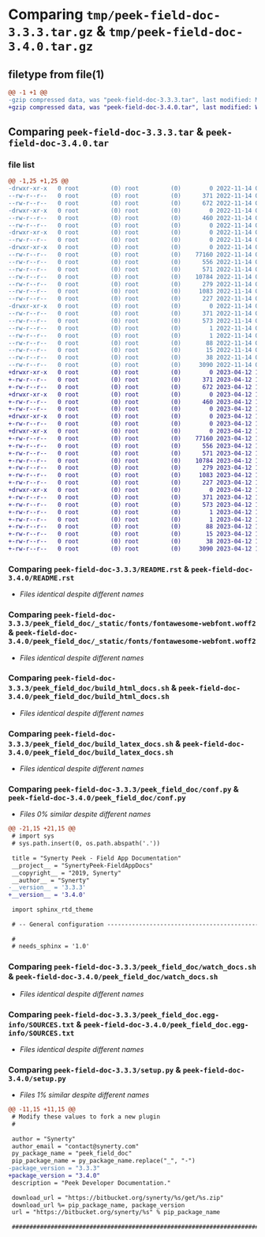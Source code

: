 # Comparing `tmp/peek-field-doc-3.3.3.tar.gz` & `tmp/peek-field-doc-3.4.0.tar.gz`

## filetype from file(1)

```diff
@@ -1 +1 @@
-gzip compressed data, was "peek-field-doc-3.3.3.tar", last modified: Mon Nov 14 05:35:57 2022, max compression
+gzip compressed data, was "peek-field-doc-3.4.0.tar", last modified: Wed Apr 12 11:04:41 2023, max compression
```

## Comparing `peek-field-doc-3.3.3.tar` & `peek-field-doc-3.4.0.tar`

### file list

```diff
@@ -1,25 +1,25 @@
-drwxr-xr-x   0 root         (0) root         (0)        0 2022-11-14 05:35:57.697279 peek-field-doc-3.3.3/
--rw-r--r--   0 root         (0) root         (0)      371 2022-11-14 05:35:57.697279 peek-field-doc-3.3.3/PKG-INFO
--rw-r--r--   0 root         (0) root         (0)      672 2022-11-14 05:34:27.000000 peek-field-doc-3.3.3/README.rst
-drwxr-xr-x   0 root         (0) root         (0)        0 2022-11-14 05:35:57.696279 peek-field-doc-3.3.3/peek_field_doc/
--rw-r--r--   0 root         (0) root         (0)      460 2022-11-14 05:34:27.000000 peek-field-doc-3.3.3/peek_field_doc/PlatformDependencyTest.py
--rw-r--r--   0 root         (0) root         (0)        0 2022-11-14 05:35:57.000000 peek-field-doc-3.3.3/peek_field_doc/__init__.py
-drwxr-xr-x   0 root         (0) root         (0)        0 2022-11-14 05:35:57.696279 peek-field-doc-3.3.3/peek_field_doc/_static/
--rw-r--r--   0 root         (0) root         (0)        0 2022-11-14 05:34:27.000000 peek-field-doc-3.3.3/peek_field_doc/_static/.gitkeep
-drwxr-xr-x   0 root         (0) root         (0)        0 2022-11-14 05:35:57.696279 peek-field-doc-3.3.3/peek_field_doc/_static/fonts/
--rw-r--r--   0 root         (0) root         (0)    77160 2022-11-14 05:34:27.000000 peek-field-doc-3.3.3/peek_field_doc/_static/fonts/fontawesome-webfont.woff2
--rw-r--r--   0 root         (0) root         (0)      556 2022-11-14 05:34:27.000000 peek-field-doc-3.3.3/peek_field_doc/build_html_docs.sh
--rw-r--r--   0 root         (0) root         (0)      571 2022-11-14 05:34:27.000000 peek-field-doc-3.3.3/peek_field_doc/build_latex_docs.sh
--rw-r--r--   0 root         (0) root         (0)    10784 2022-11-14 05:35:57.000000 peek-field-doc-3.3.3/peek_field_doc/conf.py
--rw-r--r--   0 root         (0) root         (0)      279 2022-11-14 05:34:27.000000 peek-field-doc-3.3.3/peek_field_doc/index.rst
--rw-r--r--   0 root         (0) root         (0)     1083 2022-11-14 05:34:27.000000 peek-field-doc-3.3.3/peek_field_doc/watch_docs.sh
--rw-r--r--   0 root         (0) root         (0)      227 2022-11-14 05:34:27.000000 peek-field-doc-3.3.3/peek_field_doc/welcome.rst
-drwxr-xr-x   0 root         (0) root         (0)        0 2022-11-14 05:35:57.696279 peek-field-doc-3.3.3/peek_field_doc.egg-info/
--rw-r--r--   0 root         (0) root         (0)      371 2022-11-14 05:35:57.000000 peek-field-doc-3.3.3/peek_field_doc.egg-info/PKG-INFO
--rw-r--r--   0 root         (0) root         (0)      573 2022-11-14 05:35:57.000000 peek-field-doc-3.3.3/peek_field_doc.egg-info/SOURCES.txt
--rw-r--r--   0 root         (0) root         (0)        1 2022-11-14 05:35:57.000000 peek-field-doc-3.3.3/peek_field_doc.egg-info/dependency_links.txt
--rw-r--r--   0 root         (0) root         (0)        1 2022-11-14 05:35:57.000000 peek-field-doc-3.3.3/peek_field_doc.egg-info/not-zip-safe
--rw-r--r--   0 root         (0) root         (0)       88 2022-11-14 05:35:57.000000 peek-field-doc-3.3.3/peek_field_doc.egg-info/requires.txt
--rw-r--r--   0 root         (0) root         (0)       15 2022-11-14 05:35:57.000000 peek-field-doc-3.3.3/peek_field_doc.egg-info/top_level.txt
--rw-r--r--   0 root         (0) root         (0)       38 2022-11-14 05:35:57.697279 peek-field-doc-3.3.3/setup.cfg
--rw-r--r--   0 root         (0) root         (0)     3090 2022-11-14 05:35:57.000000 peek-field-doc-3.3.3/setup.py
+drwxr-xr-x   0 root         (0) root         (0)        0 2023-04-12 11:04:41.237211 peek-field-doc-3.4.0/
+-rw-r--r--   0 root         (0) root         (0)      371 2023-04-12 11:04:41.237211 peek-field-doc-3.4.0/PKG-INFO
+-rw-r--r--   0 root         (0) root         (0)      672 2023-04-12 11:03:18.000000 peek-field-doc-3.4.0/README.rst
+drwxr-xr-x   0 root         (0) root         (0)        0 2023-04-12 11:04:41.237211 peek-field-doc-3.4.0/peek_field_doc/
+-rw-r--r--   0 root         (0) root         (0)      460 2023-04-12 11:03:18.000000 peek-field-doc-3.4.0/peek_field_doc/PlatformDependencyTest.py
+-rw-r--r--   0 root         (0) root         (0)        0 2023-04-12 11:04:41.000000 peek-field-doc-3.4.0/peek_field_doc/__init__.py
+drwxr-xr-x   0 root         (0) root         (0)        0 2023-04-12 11:04:41.237211 peek-field-doc-3.4.0/peek_field_doc/_static/
+-rw-r--r--   0 root         (0) root         (0)        0 2023-04-12 11:03:18.000000 peek-field-doc-3.4.0/peek_field_doc/_static/.gitkeep
+drwxr-xr-x   0 root         (0) root         (0)        0 2023-04-12 11:04:41.237211 peek-field-doc-3.4.0/peek_field_doc/_static/fonts/
+-rw-r--r--   0 root         (0) root         (0)    77160 2023-04-12 11:03:18.000000 peek-field-doc-3.4.0/peek_field_doc/_static/fonts/fontawesome-webfont.woff2
+-rw-r--r--   0 root         (0) root         (0)      556 2023-04-12 11:03:18.000000 peek-field-doc-3.4.0/peek_field_doc/build_html_docs.sh
+-rw-r--r--   0 root         (0) root         (0)      571 2023-04-12 11:03:18.000000 peek-field-doc-3.4.0/peek_field_doc/build_latex_docs.sh
+-rw-r--r--   0 root         (0) root         (0)    10784 2023-04-12 11:04:41.000000 peek-field-doc-3.4.0/peek_field_doc/conf.py
+-rw-r--r--   0 root         (0) root         (0)      279 2023-04-12 11:03:18.000000 peek-field-doc-3.4.0/peek_field_doc/index.rst
+-rw-r--r--   0 root         (0) root         (0)     1083 2023-04-12 11:03:18.000000 peek-field-doc-3.4.0/peek_field_doc/watch_docs.sh
+-rw-r--r--   0 root         (0) root         (0)      227 2023-04-12 11:03:18.000000 peek-field-doc-3.4.0/peek_field_doc/welcome.rst
+drwxr-xr-x   0 root         (0) root         (0)        0 2023-04-12 11:04:41.237211 peek-field-doc-3.4.0/peek_field_doc.egg-info/
+-rw-r--r--   0 root         (0) root         (0)      371 2023-04-12 11:04:41.000000 peek-field-doc-3.4.0/peek_field_doc.egg-info/PKG-INFO
+-rw-r--r--   0 root         (0) root         (0)      573 2023-04-12 11:04:41.000000 peek-field-doc-3.4.0/peek_field_doc.egg-info/SOURCES.txt
+-rw-r--r--   0 root         (0) root         (0)        1 2023-04-12 11:04:41.000000 peek-field-doc-3.4.0/peek_field_doc.egg-info/dependency_links.txt
+-rw-r--r--   0 root         (0) root         (0)        1 2023-04-12 11:04:41.000000 peek-field-doc-3.4.0/peek_field_doc.egg-info/not-zip-safe
+-rw-r--r--   0 root         (0) root         (0)       88 2023-04-12 11:04:41.000000 peek-field-doc-3.4.0/peek_field_doc.egg-info/requires.txt
+-rw-r--r--   0 root         (0) root         (0)       15 2023-04-12 11:04:41.000000 peek-field-doc-3.4.0/peek_field_doc.egg-info/top_level.txt
+-rw-r--r--   0 root         (0) root         (0)       38 2023-04-12 11:04:41.238211 peek-field-doc-3.4.0/setup.cfg
+-rw-r--r--   0 root         (0) root         (0)     3090 2023-04-12 11:04:41.000000 peek-field-doc-3.4.0/setup.py
```

### Comparing `peek-field-doc-3.3.3/README.rst` & `peek-field-doc-3.4.0/README.rst`

 * *Files identical despite different names*

### Comparing `peek-field-doc-3.3.3/peek_field_doc/_static/fonts/fontawesome-webfont.woff2` & `peek-field-doc-3.4.0/peek_field_doc/_static/fonts/fontawesome-webfont.woff2`

 * *Files identical despite different names*

### Comparing `peek-field-doc-3.3.3/peek_field_doc/build_html_docs.sh` & `peek-field-doc-3.4.0/peek_field_doc/build_html_docs.sh`

 * *Files identical despite different names*

### Comparing `peek-field-doc-3.3.3/peek_field_doc/build_latex_docs.sh` & `peek-field-doc-3.4.0/peek_field_doc/build_latex_docs.sh`

 * *Files identical despite different names*

### Comparing `peek-field-doc-3.3.3/peek_field_doc/conf.py` & `peek-field-doc-3.4.0/peek_field_doc/conf.py`

 * *Files 0% similar despite different names*

```diff
@@ -21,15 +21,15 @@
 # import sys
 # sys.path.insert(0, os.path.abspath('.'))
 
 title = "Synerty Peek - Field App Documentation"
 __project__ = "SynertyPeek-FieldAppDocs"
 __copyright__ = "2019, Synerty"
 __author__ = "Synerty"
-__version__ = '3.3.3'
+__version__ = '3.4.0'
 
 import sphinx_rtd_theme
 
 # -- General configuration ------------------------------------------------
 
 #
 # needs_sphinx = '1.0'
```

### Comparing `peek-field-doc-3.3.3/peek_field_doc/watch_docs.sh` & `peek-field-doc-3.4.0/peek_field_doc/watch_docs.sh`

 * *Files identical despite different names*

### Comparing `peek-field-doc-3.3.3/peek_field_doc.egg-info/SOURCES.txt` & `peek-field-doc-3.4.0/peek_field_doc.egg-info/SOURCES.txt`

 * *Files identical despite different names*

### Comparing `peek-field-doc-3.3.3/setup.py` & `peek-field-doc-3.4.0/setup.py`

 * *Files 1% similar despite different names*

```diff
@@ -11,15 +11,15 @@
 # Modify these values to fork a new plugin
 #
 
 author = "Synerty"
 author_email = "contact@synerty.com"
 py_package_name = "peek_field_doc"
 pip_package_name = py_package_name.replace("_", "-")
-package_version = "3.3.3"
+package_version = "3.4.0"
 description = "Peek Developer Documentation."
 
 download_url = "https://bitbucket.org/synerty/%s/get/%s.zip"
 download_url %= pip_package_name, package_version
 url = "https://bitbucket.org/synerty/%s" % pip_package_name
 
 ###############################################################################
```

